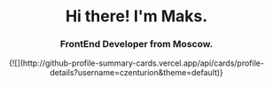 <div id="header" align="center">
    <h1>Hi there! I'm Maks.</h1>
    <h3>FrontEnd Developer from Moscow. </h3>
    {![](http://github-profile-summary-cards.vercel.app/api/cards/profile-details?username=czenturion&theme=default)}
</div>
<!--
**czenturion/czenturion** is a ✨ _special_ ✨ repository because its `README.md` (this file) appears on your GitHub profile.

Here are some ideas to get you started:

- 🔭 I’m currently working on ...
- 🌱 I’m currently learning ...
- 👯 I’m looking to collaborate on ...
- 🤔 I’m looking for help with ...
- 💬 Ask me about ...
- 📫 How to reach me: ...
- 😄 Pronouns: ...
- ⚡ Fun fact: ...
-->
